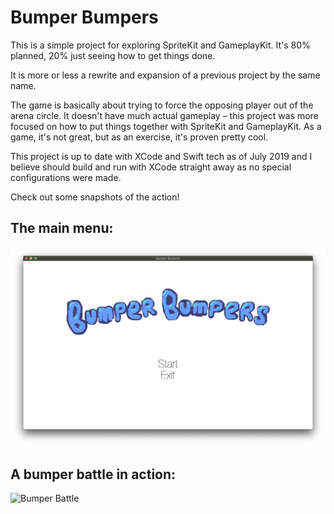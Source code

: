 # Bumper Bumpers

This is a simple project for exploring SpriteKit and GameplayKit. It's 80% planned, 20% just seeing how to get things done.

It is more or less a rewrite and expansion of a previous project by the same name.

The game is basically about trying to force the opposing player out of the arena circle. It doesn't have much actual gameplay – this project was more focused on how to put things together with SpriteKit and GameplayKit. As a game, it's not great, but as an exercise, it's proven pretty cool.

This project is up to date with XCode and Swift tech as of July 2019 and I believe should build and run with XCode straight away as no special configurations were made.

Check out some snapshots of the action!

## The main menu:
![Main Menu](https://github.com/sikrob/Bumper-Bumpers/blob/master/README%20Assets/MainMenu.png)

## A bumper battle in action:
![Bumper Battle](https://github.com/sikrob/Bumper-Bumpers/blob/master/README%20Assets/Bumper.png)

